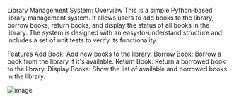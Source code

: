 Library Management System:
Overview
This is a simple Python-based library management system. It allows users to add books to the library, borrow books, return books, and display the status of all books in the library. The system is designed with an easy-to-understand structure and includes a set of unit tests to verify its functionality.

Features
Add Book: Add new books to the library.
Borrow Book: Borrow a book from the library if it's available.
Return Book: Return a borrowed book to the library.
Display Books: Show the list of available and borrowed books in the library.


![image](https://github.com/user-attachments/assets/dd9b0cb3-492b-49a6-a8f6-7f0d2becf08b)
